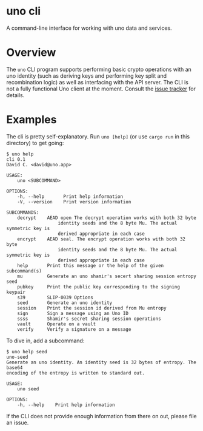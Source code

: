 uno cli
===

A command-line interface for working with uno data and services.

# Overview

The `uno` CLI program supports performing basic crypto operations with an uno identity (such as deriving keys and performing key split and recombination logic) as well as interfacing with the API server. The CLI is not a fully functional Uno client at the moment. Consult the [issue tracker][issues] for details.

[issues]: https://github.com/withuno/identity/issues?q=is%3Aissue+is%3Aopen+label%3Acli-client

# Examples

The cli is pretty self-explanatory.
Run `uno [help]` (or use `cargo run` in this directory) to get going:

```
$ uno help
cli 0.1
David C. <david@uno.app>

USAGE:
    uno <SUBCOMMAND>

OPTIONS:
    -h, --help       Print help information
    -V, --version    Print version information

SUBCOMMANDS:
    decrypt    AEAD open The decrypt operation works with both 32 byte
                   identity seeds and the 8 byte Mu. The actual symmetric key is
                   derived appropriate in each case
    encrypt    AEAD seal. The encrypt operation works with both 32 byte
                   identity seeds and the 8 byte Mu. The actual symmetric key is
                   derived appropriate in each case
    help       Print this message or the help of the given subcommand(s)
    mu         Generate an uno shamir's secert sharing session entropy seed
    pubkey     Print the public key corresponding to the signing keypair
    s39        SLIP-0039 Options
    seed       Generate an uno identity
    session    Print the session id derived from Mu entropy
    sign       Sign a message using an Uno ID
    ssss       Shamir's secret sharing session operations
    vault      Operate on a vault
    verify     Verify a signature on a message
```

To dive in, add a subcommand:

```
$ uno help seed
uno-seed 
Generate an uno identity. An identity seed is 32 bytes of entropy. The base64
encoding of the entropy is written to standard out.

USAGE:
    uno seed

OPTIONS:
    -h, --help    Print help information
```

If the CLI does not provide enough information from there on out, please file an issue.

